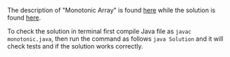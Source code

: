 The description of "Monotonic Array" is found [here](https://leetcode.com/problems/monotonic-array/) while the solution is found [here](https://github.com/aurimas13/Solutions-To-Problems/blob/main/LeetCode/Java%20Solutions/Monotonic%20Array/monotonic.java).

To check the solution in terminal first compile Java file as `javac monotonic.java`, then run the command as follows `java Solution` and it will check tests and if the solution works correctly.
